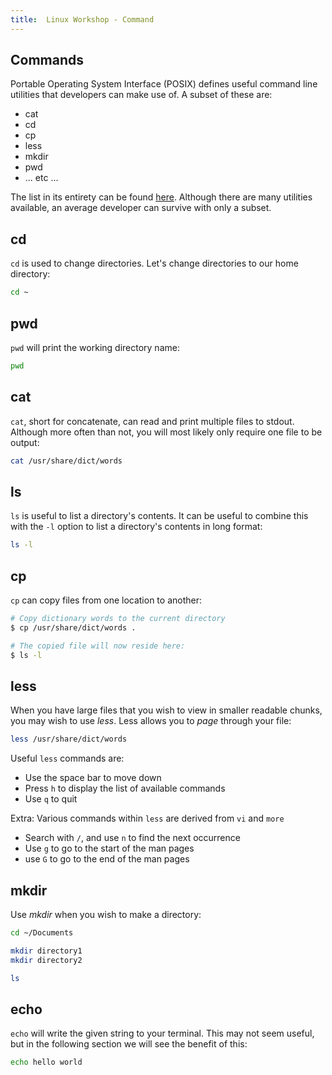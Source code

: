 ```yaml
---
title:  Linux Workshop - Command
---
```


## Commands

Portable Operating System Interface (POSIX) defines useful command line utilities
that developers can make use of. A subset of these are:

* cat
* cd
* cp
* less
* mkdir
* pwd
* ... etc ...

The list in its entirety can be found [here](http://pubs.opengroup.org/onlinepubs/9699919799/idx/utilities.html).
Although there are many utilities available, an average developer can survive with only a subset.

## cd

`cd` is used to change directories. Let's change directories to our home directory:

```bash
cd ~
```

## pwd

`pwd` will print the working directory name:

```bash
pwd
```

## cat

`cat`, short for concatenate, can read and print multiple files to stdout. Although more often than not, you will most
likely only require one file to be output:

```bash
cat /usr/share/dict/words
```

## ls

`ls` is useful to list a directory's contents. It can be useful to combine this with the `-l` option to list a directory's contents
in long format:

```bash
ls -l
```

## cp

`cp` can copy files from one location to another:

```bash
# Copy dictionary words to the current directory
$ cp /usr/share/dict/words .

# The copied file will now reside here:
$ ls -l
```

## less

When you have large files that you wish to view in smaller readable chunks, you may wish to use _less_.
Less allows you to _page_ through your file:

```bash
less /usr/share/dict/words
```

Useful `less` commands are:

* Use the space bar to move down
* Press `h` to display the list of available commands
* Use `q` to quit

Extra: Various commands within `less` are derived from `vi` and `more`

* Search with `/`, and use `n` to find the next occurrence
* Use `g` to go to the start of the man pages
* use `G` to go to the end of the man pages

## mkdir

Use _mkdir_ when you wish to make a directory:

```bash
cd ~/Documents

mkdir directory1
mkdir directory2

ls
```

## echo

`echo` will write the given string to your terminal. This may not seem useful, but in the following section
we will see the benefit of this:

```bash
echo hello world
```

